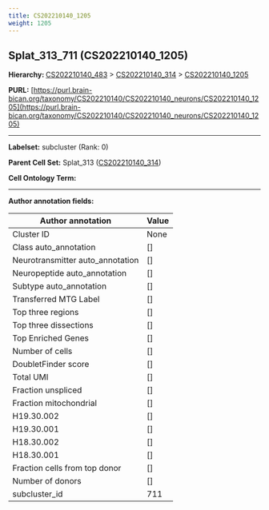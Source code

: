 ```yaml
---
title: CS202210140_1205
weight: 1205
---
```

## Splat_313_711 (CS202210140_1205)
<b>Hierarchy: </b>
[CS202210140_483](../CS202210140_483) >
[CS202210140_314](../CS202210140_314) >
[CS202210140_1205](../CS202210140_1205)

**PURL:** [https://purl.brain-bican.org/taxonomy/CS202210140/CS202210140_neurons/CS202210140_1205](https://purl.brain-bican.org/taxonomy/CS202210140/CS202210140_neurons/CS202210140_1205)

---


**Labelset:** subcluster (Rank: 0)

**Parent Cell Set:** Splat_313 ([CS202210140_314](../CS202210140_314))



**Cell Ontology Term:** 

[MARKER GENES.]: #


---

[TRANSFERRED ANNOTATIONS.]: #


[AUTHOR ANNOTATION FIELDS.]: #


**Author annotation fields:**

| Author annotation | Value |
|-------------------|-------|
|Cluster ID|None|
|Class auto_annotation|[]|
|Neurotransmitter auto_annotation|[]|
|Neuropeptide auto_annotation|[]|
|Subtype auto_annotation|[]|
|Transferred MTG Label|[]|
|Top three regions|[]|
|Top three dissections|[]|
|Top Enriched Genes|[]|
|Number of cells|[]|
|DoubletFinder score|[]|
|Total UMI|[]|
|Fraction unspliced|[]|
|Fraction mitochondrial|[]|
|H19.30.002|[]|
|H19.30.001|[]|
|H18.30.002|[]|
|H18.30.001|[]|
|Fraction cells from top donor|[]|
|Number of donors|[]|
|subcluster_id|711|
